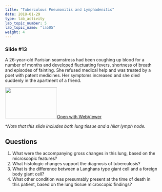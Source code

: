 ```yaml
---
title: "Tuberculous Pneumonitis and Lymphadenitis"
date: 2018-01-29
type: lab_activity
lab_topic_number: 5
lab_topic_name: "lab05"
weight: 4
---
```

<div class="entrybody">
<h3>Slide #13</h3>

<p>A 26-year-old Parisian seamstress had been coughing up blood for a number of months and developed fluctuating fevers, shortness of breath and episodes of fainting. She refused medical help and was treated by a poet with patent medicines. Her symptoms increased and she died suddenly in the apartment of a friend.</p>

<div class="thumbnail"><a href="http://virtualslides.cumc.columbia.edu/Lung%20Path%2004.svs/view.apml?" target="_blank"><img alt="" src="http://pathologylab.ccnmtl.columbia.edu/assets/images/slide_lungpath04.jpg" width="170" height="102" class="mt-image-left"></a><a href="http://virtualslides.cumc.columbia.edu/Lung%20Path%2004.svs/view.apml?" target="_blank">Open with WebViewer</a></div>

<p>*<i>Note that this slide includes both lung tissue and a hilar lymph node.</i><br clear="all"></p>

<h2>Questions</h2>


<ol>
<li>What were the accompanying gross changes in this lung, based on the microscopic features?</li>
<li>What histologic changes support the diagnosis of tuberculosis?</li>
<li>What is the difference between a Langhans type giant cell and a foreign body giant cell?</li>
<li>What other condition was presumably present at the time of death in this patient, based on the lung tissue microscopic findings?</li>
</ol>


						
</div>
